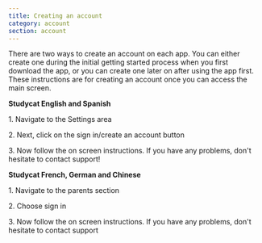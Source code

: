 ```yaml
---
title: Creating an account
category: account
section: account
---
```

There are two ways to create an account on each app. You can either create one during the initial getting started process when you first download the app, or you can create one later on after using the app first. These instructions are for creating an account once you can access the main screen.


**Studycat English and Spanish**


1\. Navigate to the Settings area 


2\. Next, click on the sign in/create an account button


3\. Now follow the on screen instructions. If you have any problems, don't hesitate to contact support!


**Studycat French, German and Chinese**


1\. Navigate to the parents section 


2\. Choose sign in


3\. Now follow the on screen instructions. If you have any problems, don't hesitate to contact support